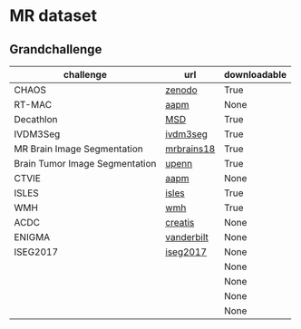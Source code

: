# MR dataset
## Grandchallenge
| challenge | url | downloadable |
| - | - | - |
| CHAOS | [zenodo](https://zenodo.org/record/3431873#.XcAlSUEzbCI) | True |
| RT-MAC | [aapm](http://aapmchallenges.cloudapp.net/competitions/34#participate) | None |
| Decathlon | [MSD](https://drive.google.com/drive/folders/1HqEgzS8BV2c7xYNrZdEAnrHk7osJJ--2) | True |
| IVDM3Seg | [ivdm3seg](https://ivdm3seg.weebly.com/data.html) | True |
| MR Brain Image Segmentation | [mrbrains18](https://mrbrains18.isi.uu.nl/data/) | True |
| Brain Tumor Image Segmentation | [upenn](https://www.med.upenn.edu/sbia/brats2018/data.html) | True |
| CTVIE | [aapm](http://aapmchallenges.cloudapp.net/competitions/35) | None |
| ISLES | [isles](http://www.isles-challenge.org/ISLES2017/) | True |
| WMH | [wmh](https://wmh.isi.uu.nl/data/) | True |
| ACDC | [creatis](https://www.creatis.insa-lyon.fr/Challenge/acdc/organizers.html) | None |
| ENIGMA | [vanderbilt](https://my.vanderbilt.edu/enigmacerebellum/) | None |
| ISEG2017 | [iseg2017](http://iseg2017.web.unc.edu/) | None |
|  | []() | None |
|  | []() | None |
|  | []() | None |
|  | []() | None |
